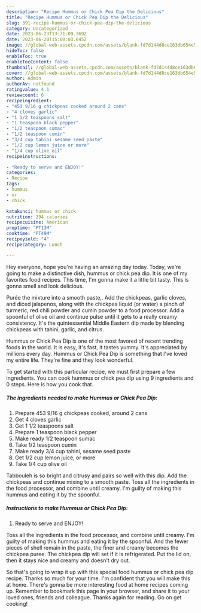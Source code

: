 ```yaml
---
description: "Recipe Hummus or Chick Pea Dip the Delicious"
title: "Recipe Hummus or Chick Pea Dip the Delicious"
slug: 391-recipe-hummus-or-chick-pea-dip-the-delicious
category: Uncategorized
date: 2023-06-23T13:31:09.369Z
date: 2023-06-20T15:00:03.645Z
image: //global-web-assets.cpcdn.com/assets/blank-fd7d144d8ce163db654e5a02c40b08a2775adb7897d16e4062681dc7e1b2800f.png
hideToc: false
enableToc: true
enableTocContent: false
thumbnail: //global-web-assets.cpcdn.com/assets/blank-fd7d144d8ce163db654e5a02c40b08a2775adb7897d16e4062681dc7e1b2800f.png
cover: //global-web-assets.cpcdn.com/assets/blank-fd7d144d8ce163db654e5a02c40b08a2775adb7897d16e4062681dc7e1b2800f.png
author: Admin
authorAv: notfound
ratingvalue: 4.1
reviewcount: 6
recipeingredient:
- "453 9/16 g chickpeas cooked around 2 cans"
- "4 cloves garlic"
- "1 1/2 teaspoons salt"
- "1 teaspoon black pepper"
- "1/2 teaspoon sumac"
- "1/2 teaspoon cumin"
- "3/4 cup tahini sesame seed paste"
- "1/2 cup lemon juice or more"
- "1/4 cup olive oil"
recipeinstructions:

- "Ready to serve and ENJOY!"
categories:
- Recipe
tags:
- hummus
- or
- chick

katakunci: hummus or chick 
nutrition: 294 calories
recipecuisine: American
preptime: "PT13M"
cooktime: "PT49M"
recipeyield: "4"
recipecategory: Lunch

---
```



Hey everyone, hope you're having an amazing day today. Today, we're going to make a distinctive dish, hummus or chick pea dip. It is one of my favorites food recipes. This time, I'm gonna make it a little bit tasty. This is gonna smell and look delicious.

Purée the mixture into a smooth paste,. Add the chickpeas, garlic cloves, and diced jalapenos, along with the chickpea liquid (or water) a pinch of turmeric, red chili powder and cumin powder to a food processor. Add a spoonful of olive oil and continue pulse until it gets to a really creamy consistency. It&#39;s the quintessential Middle Eastern dip made by blending chickpeas with tahini, garlic, and citrus.

Hummus or Chick Pea Dip is one of the most favored of recent trending foods in the world. It is easy, it's fast, it tastes yummy. It's appreciated by millions every day. Hummus or Chick Pea Dip is something that I've loved my entire life. They're fine and they look wonderful.


To get started with this particular recipe, we must first prepare a few ingredients. You can cook hummus or chick pea dip using 9 ingredients and 0 steps. Here is how you cook that.

<!--inarticleads1-->

##### The ingredients needed to make Hummus or Chick Pea Dip:

1. Prepare 453 9/16 g chickpeas cooked, around 2 cans
1. Get 4 cloves garlic
1. Get 1 1/2 teaspoons salt
1. Prepare 1 teaspoon black pepper
1. Make ready 1/2 teaspoon sumac
1. Take 1/2 teaspoon cumin
1. Make ready 3/4 cup tahini, sesame seed paste
1. Get 1/2 cup lemon juice, or more
1. Take 1/4 cup olive oil


Tabbouleh is so bright and citrusy and pairs so well with this dip. Add the chickpeas and continue mixing to a smooth paste. Toss all the ingredients in the food processor, and combine until creamy. I&#39;m guilty of making this hummus and eating it by the spoonful. 

<!--inarticleads2-->

##### Instructions to make Hummus or Chick Pea Dip:


1. Ready to serve and ENJOY!

Toss all the ingredients in the food processor, and combine until creamy. I&#39;m guilty of making this hummus and eating it by the spoonful. And the fewer pieces of shell remain in the paste, the finer and creamy becomes the chickpea puree. The chickpea dip will set if it is refrigerated. Put the lid on, then it stays nice and creamy and doesn&#39;t dry out. 

So that's going to wrap it up with this special food hummus or chick pea dip recipe. Thanks so much for your time. I'm confident that you will make this at home. There's gonna be more interesting food at home recipes coming up. Remember to bookmark this page in your browser, and share it to your loved ones, friends and colleague. Thanks again for reading. Go on get cooking!
